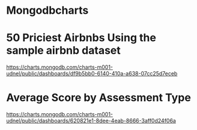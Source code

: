 # Mongodbcharts

# 50 Priciest Airbnbs Using the sample airbnb dataset
https://charts.mongodb.com/charts-m001-udnel/public/dashboards/df9b5bb0-6140-410a-a638-07cc25d7eceb

# Average Score by Assessment Type
https://charts.mongodb.com/charts-m001-udnel/public/dashboards/620821e1-8dee-4eab-8666-3aff0d24f06a
